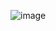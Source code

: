 ![image](https://user-images.githubusercontent.com/92850264/140190678-f74991cc-0a09-44a0-a3d4-62ede45515e0.png)

